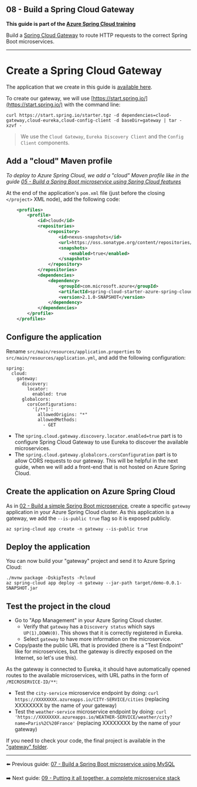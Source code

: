 ## 08 - Build a Spring Cloud Gateway

__This guide is part of the [Azure Spring Cloud training](../README.md)__

Build a [Spring Cloud Gateway](https://spring.io/projects/spring-cloud-gateway) to route HTTP requests to the correct Spring Boot microservices.

---

# Create a Spring Cloud Gateway

The application that we create in this guide is [available here](gateway/).

To create our gateway, we will use [https://start.spring.io/](https://start.spring.io/) with the command line:

```
curl https://start.spring.io/starter.tgz -d dependencies=cloud-gateway,cloud-eureka,cloud-config-client -d baseDir=gateway | tar -xzvf -
```

> We use the `Cloud Gateway`, `Eureka Discovery Client` and the `Config Client` components.

## Add a "cloud" Maven profile

*To deploy to Azure Spring Cloud, we add a "cloud" Maven profile like in the guide [05 - Build a Spring Boot microservice using Spring Cloud features](../05-build-a-spring-boot-microservice-using-spring-cloud-features/README.md)*

At the end of the application's `pom.xml` file (just before the closing `</project>` XML node), add the following code:

```xml
	<profiles>
		<profile>
			<id>cloud</id>
			<repositories>
				<repository>
					<id>nexus-snapshots</id>
					<url>https://oss.sonatype.org/content/repositories/snapshots/</url>
					<snapshots>
						<enabled>true</enabled>
					</snapshots>
				</repository>
			</repositories>
			<dependencies>
				<dependency>
					<groupId>com.microsoft.azure</groupId>
					<artifactId>spring-cloud-starter-azure-spring-cloud-client</artifactId>
					<version>2.1.0-SNAPSHOT</version>
				</dependency>
			</dependencies>
		</profile>
	</profiles>
```

## Configure the application

Rename `src/main/resources/application.properties` to `src/main/resources/application.yml`, and add the following configuration:

```
spring:
  cloud:
    gateway:
      discovery:
        locator:
          enabled: true
      globalcors:
        corsConfigurations:
          '[/**]':
            allowedOrigins: "*"
            allowedMethods:
              - GET

```

-  The `spring.cloud.gateway.discovery.locator.enabled=true` part is to configure Spring Cloud Gateway to use Eureka to discover the available microservices.
-  The `spring.cloud.gateway.globalcors.corsConfiguration` part is to allow CORS requests to our gateway. This will be helpful in the next guide, when we will add a front-end that is not hosted on Azure Spring Cloud.

## Create the application on Azure Spring Cloud

As in [02 - Build a simple Spring Boot microservice](../02-build-a-simple-spring-boot-microservice/README.md), create a specific `gateway` application in your Azure Spring Cloud cluster. As this application is a gateway, we add the `--is-public true` flag so it is exposed publicly.

```
az spring-cloud app create -n gateway --is-public true
```

## Deploy the application

You can now build your "gateway" project and send it to Azure Spring Cloud:

```
./mvnw package -DskipTests -Pcloud
az spring-cloud app deploy -n gateway --jar-path target/demo-0.0.1-SNAPSHOT.jar
```

## Test the project in the cloud

- Go to "App Management" in your Azure Spring Cloud cluster.
  - Verify that `gateway` has a `Discovery status` which says `UP(1),DOWN(0)`. This shows that it is correctly registered in Eureka.
  - Select `gateway` to have more information on the microservice.
- Copy/paste the public URL that is provided (there is a "Test Endpoint" like for microservices, but the gateway is directly exposed on the Internet, so let's use this).

As the gateway is connected to Eureka, it should have automatically opened routes to the available microservices, with URL paths in the form of `/MICROSERVICE-ID/**`:

- Test the `city-service` microservice endpoint by doing: `curl https://XXXXXXXX.azureapps.io/CITY-SERVICE/cities` (replacing XXXXXXXX by the name of your gateway)
- Test the `weather-service` microservice endpoint by doing: `curl 'https://XXXXXXXX.azureapps.io/WEATHER-SERVICE/weather/city?name=Paris%2C%20France'` (replacing XXXXXXXX by the name of your gateway)

If you need to check your code, the final project is available in the ["gateway" folder](gateway/).

---

⬅️ Previous guide: [07 - Build a Spring Boot microservice using MySQL](../07-build-a-spring-boot-microservice-using-mysql/README.md)

➡️ Next guide: [09 - Putting it all together, a complete microservice stack](../09-putting-it-all-together-a-complete-microservice-stack/README.md)
